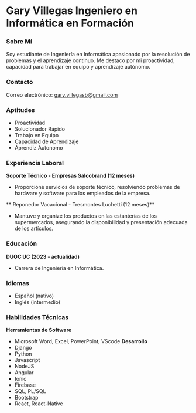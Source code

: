 # **Gary Villegas Ingeniero en Informática en Formación**

### **Sobre Mí**
Soy estudiante de Ingeniería en Informática apasionado por la resolución de problemas y el aprendizaje continuo. Me destaco por mi proactividad, capacidad para trabajar en equipo y aprendizaje autónomo.

### **Contacto**
Correo electrónico: gary.villegasb@gmail.com

### **Aptitudes**
- Proactividad
- Solucionador Rápido
- Trabajo en Equipo
- Capacidad de Aprendizaje
- Aprendiz Autonomo

### **Experiencia Laboral**
**Soporte Técnico - Empresas Salcobrand (12 meses)**
  - Proporcioné servicios de soporte técnico, resolviendo problemas de hardware y software para los empleados de la empresa.

** Reponedor Vacacional - Tresmontes Luchetti (12 meses)**
  - Mantuve y organizé los productos en las estanterías de los supermercados, asegurando la disponibilidad y presentación adecuada de los artículos.

### **Educación**
**DUOC UC (2023 - actualidad)**
- Carrera de Ingenieria en Informática.

### **Idiomas**
- Español (nativo)
- Inglés (intermedio)

### **Habilidades Técnicas**
**Herramientas de Software**
- Microsoft Word, Excel, PowerPoint, VScode
**Desarrollo**
- Django
- Python
- Javascript
- NodeJS
- Angular
- Ionic
- Firebase
- SQL, PL/SQL
- Bootstrap
- React, React-Native
<!--
**GaryVillegas/GaryVillegas** is a ✨ _special_ ✨ repository because its `README.md` (this file) appears on your GitHub profile.

Here are some ideas to get you started:

- 🔭 I’m currently working on ...
- 🌱 I’m currently learning ...
- 👯 I’m looking to collaborate on ...
- 🤔 I’m looking for help with ...
- 💬 Ask me about ...
- 📫 How to reach me: ...
- 😄 Pronouns: ...
- ⚡ Fun fact: ...
-->
